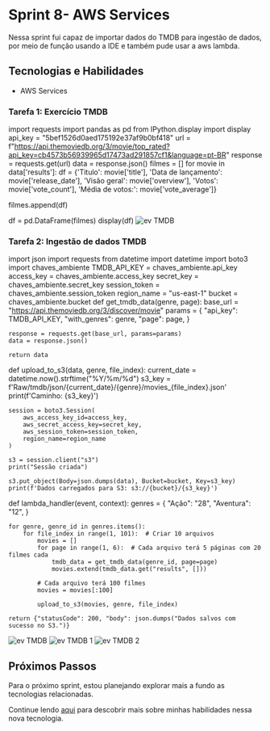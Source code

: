 # Sprint 8- AWS Services 

Nessa sprint fui capaz de importar dados do TMDB para ingestão de dados, por meio de função usando a IDE e também pude usar a aws lambda.

## Tecnologias e Habilidades

- AWS Services

### Tarefa 1: Exercício TMDB
import requests
import pandas as pd
from IPython.display import display
api_key = "5bef1526d0aed175192e37af9b0bf418"
url = f"https://api.themoviedb.org/3/movie/top_rated?api_key=cb4573b56939965d17473ad291857cf1&language=pt-BR"
response = requests.get(url)
data = response.json()
filmes = []
for movie in data['results']:
    df = {'Titulo': movie['title'],
    'Data de lançamento': movie['release_date'],
    'Visão geral': movie['overview'],
    'Votos': movie['vote_count'],
    'Média de votos:': movie['vote_average']}

filmes.append(df)

df = pd.DataFrame(filmes)
display(df)
![ev TMDB](../../images/evidências/ev8.1.png)

### Tarefa 2: Ingestão de dados TMDB
import json
import requests
from datetime import datetime
import boto3
import chaves_ambiente
TMDB_API_KEY = chaves_ambiente.api_key
access_key = chaves_ambiente.access_key
secret_key = chaves_ambiente.secret_key
session_token = chaves_ambiente.session_token
region_name = "us-east-1"
bucket = chaves_ambiente.bucket
def get_tmdb_data(genre, page):
    base_url = "https://api.themoviedb.org/3/discover/movie"
    params = {
        "api_key": TMDB_API_KEY,
        "with_genres": genre,
        "page": page,
    }

    response = requests.get(base_url, params=params)
    data = response.json()

    return data

def upload_to_s3(data, genre, file_index):
    current_date = datetime.now().strftime("%Y/%m/%d")
    s3_key = f'Raw/tmdb/json/{current_date}/{genre}/movies_{file_index}.json'
    print(f'Caminho: {s3_key}')

    session = boto3.Session(
        aws_access_key_id=access_key,
        aws_secret_access_key=secret_key,
        aws_session_token=session_token,
        region_name=region_name
    )

    s3 = session.client("s3")
    print("Sessão criada")

    s3.put_object(Body=json.dumps(data), Bucket=bucket, Key=s3_key)
    print(f'Dados carregados para S3: s3://{bucket}/{s3_key}')

def lambda_handler(event, context):
    genres = {
        "Ação": "28",
        "Aventura": "12",
    }

    for genre, genre_id in genres.items():
        for file_index in range(1, 101):  # Criar 10 arquivos
            movies = []
            for page in range(1, 6):  # Cada arquivo terá 5 páginas com 20 filmes cada
                tmdb_data = get_tmdb_data(genre_id, page=page)
                movies.extend(tmdb_data.get("results", []))

            # Cada arquivo terá 100 filmes
            movies = movies[:100]

            upload_to_s3(movies, genre, file_index)

    return {"statusCode": 200, "body": json.dumps("Dados salvos com sucesso no S3.")}

![ev TMDB](../../images/evidências/evtmdb.png)
![ev TMDB 1](../../images/evidências/sprint8ev.png)
![ev TMDB 2](../../images/evidências/ev8.png)

## Próximos Passos

Para o próximo sprint, estou planejando explorar mais a fundo as tecnologias relacionadas.

Continue lendo [aqui](../Sprint9/README.md) para descobrir mais sobre minhas habilidades nessa nova tecnologia.
